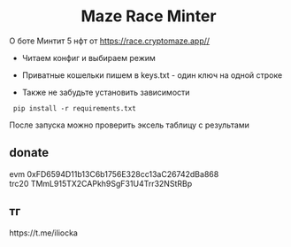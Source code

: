 <h1 align="center">Maze Race Minter</h1>

О боте
Минтит 5 нфт от https://race.cryptomaze.app//</br>

* Читаем конфиг и выбираем режим

* Приватные кошельки пишем в keys.txt - один ключ на одной строке </br>

* Также не забудьте установить зависимости 

<pre><code> pip install -r requirements.txt</code></pre>

После запуска можно проверить эксель таблицу с результами

<h2>donate</h2> evm 0xFD6594D11b13C6b1756E328cc13aC26742dBa868 </br> trc20 TMmL915TX2CAPkh9SgF31U4Trr32NStRBp
<h2>тг</h2> https://t.me/iliocka
